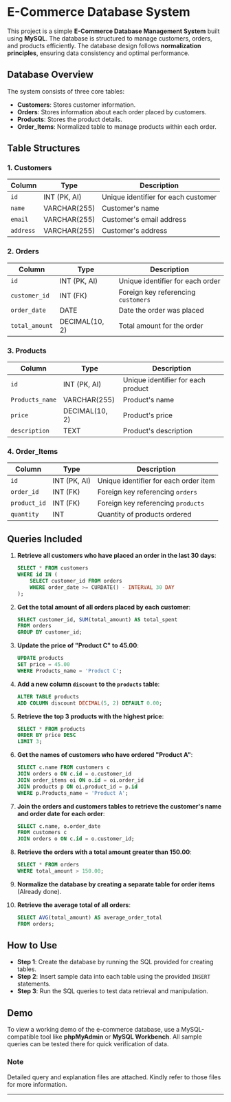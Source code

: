 # E-Commerce Database System

This project is a simple **E-Commerce Database Management System** built using **MySQL**. The database is structured to manage customers, orders, and products efficiently. The database design follows **normalization principles**, ensuring data consistency and optimal performance.

## Database Overview

The system consists of three core tables:

- **Customers**: Stores customer information.
- **Orders**: Stores information about each order placed by customers.
- **Products**: Stores the product details.
- **Order_Items**: Normalized table to manage products within each order.

## Table Structures

### 1. Customers
| Column      | Type          | Description                         |
|-------------|---------------|-------------------------------------|
| `id`        | INT (PK, AI)  | Unique identifier for each customer |
| `name`      | VARCHAR(255)  | Customer's name                     |
| `email`     | VARCHAR(255)  | Customer's email address            |
| `address`   | VARCHAR(255)  | Customer's address                  |

### 2. Orders
| Column        | Type          | Description                         |
|---------------|---------------|-------------------------------------|
| `id`          | INT (PK, AI)  | Unique identifier for each order    |
| `customer_id` | INT (FK)      | Foreign key referencing `customers` |
| `order_date`  | DATE          | Date the order was placed           |
| `total_amount`| DECIMAL(10, 2)| Total amount for the order          |

### 3. Products
| Column           | Type          | Description                        |
|------------------|---------------|------------------------------------|
| `id`             | INT (PK, AI)  | Unique identifier for each product |
| `Products_name`  | VARCHAR(255)  | Product's name                     |
| `price`          | DECIMAL(10, 2)| Product's price                    |
| `description`    | TEXT          | Product's description              |

### 4. Order_Items
| Column        | Type          | Description                           |
|---------------|---------------|---------------------------------------|
| `id`          | INT (PK, AI)  | Unique identifier for each order item |
| `order_id`    | INT (FK)      | Foreign key referencing `orders`      |
| `product_id`  | INT (FK)      | Foreign key referencing `products`    |
| `quantity`    | INT           | Quantity of products ordered          |

## Queries Included

1. **Retrieve all customers who have placed an order in the last 30 days**:
    ```sql
    SELECT * FROM customers 
    WHERE id IN (
        SELECT customer_id FROM orders 
        WHERE order_date >= CURDATE() - INTERVAL 30 DAY
    );
    ```

2. **Get the total amount of all orders placed by each customer**:
    ```sql
    SELECT customer_id, SUM(total_amount) AS total_spent 
    FROM orders 
    GROUP BY customer_id;
    ```

3. **Update the price of "Product C" to 45.00**:
    ```sql
    UPDATE products 
    SET price = 45.00 
    WHERE Products_name = 'Product C';
    ```

4. **Add a new column `discount` to the `products` table**:
    ```sql
    ALTER TABLE products 
    ADD COLUMN discount DECIMAL(5, 2) DEFAULT 0.00;
    ```

5. **Retrieve the top 3 products with the highest price**:
    ```sql
    SELECT * FROM products 
    ORDER BY price DESC 
    LIMIT 3;
    ```

6. **Get the names of customers who have ordered "Product A"**:
    ```sql
    SELECT c.name FROM customers c
    JOIN orders o ON c.id = o.customer_id
    JOIN order_items oi ON o.id = oi.order_id
    JOIN products p ON oi.product_id = p.id
    WHERE p.Products_name = 'Product A';
    ```

7. **Join the orders and customers tables to retrieve the customer's name and order date for each order**:
    ```sql
    SELECT c.name, o.order_date 
    FROM customers c 
    JOIN orders o ON c.id = o.customer_id;
    ```

8. **Retrieve the orders with a total amount greater than 150.00**:
    ```sql
    SELECT * FROM orders 
    WHERE total_amount > 150.00;
    ```

9. **Normalize the database by creating a separate table for order items** (Already done).

10. **Retrieve the average total of all orders**:
    ```sql
    SELECT AVG(total_amount) AS average_order_total 
    FROM orders;
    ```

## How to Use

- **Step 1**: Create the database by running the SQL provided for creating tables.
- **Step 2**: Insert sample data into each table using the provided `INSERT` statements.
- **Step 3**: Run the SQL queries to test data retrieval and manipulation.

## Demo

To view a working demo of the e-commerce database, use a MySQL-compatible tool like **phpMyAdmin** or **MySQL Workbench**. All sample queries can be tested there for quick verification of data.

### Note
Detailed query and explanation files are attached. Kindly refer to those files for more information.

---